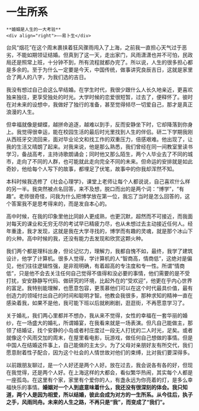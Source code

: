 # 一生所系

```admonish note 
**婚姻是人生的一大考验**   
<div align="right">——易卜生</div>
```

台风“烟花”在这个周末裹挟着狂风骤雨闯入了上海，之前我一直担心天气过于恶劣，不能如期领证结婚。但真到了这一天，走出家门，风雨潇潇也并不可怕，民政局还是照常上班，十分钟不到，所有流程就都办完了。所以说，人生的很多担心都是多余的。至于为什么一定要是今天，中国传统，做事讲究良辰吉日，这就是家里合了两人的八字，为我们选的吉日。

我没有想过自己会这么早结婚。在学生时代，我很少跟什么人长久地亲近，更喜欢独来独往，更享受独处的时光。大学时候的恋爱很短暂，过去了，便释怀了。彼时在对未来的设想中，我做好了独行的准备，甚至觉得倾尽一切爱自己，那才是真正浪漫的人生。

但幸福就像是蝴蝶，越拼命追逐，越难以到手，反而安静坐下时，它却降落到你身上。我觉得很幸运，能在校园生活的最后时光里找到人生的伴侣。研二下学期我刚从西班牙交流回来，面对毕业论文和找工作的双重压力，倍感艰难。他出现了，让我的生活又晴朗了起来。对我来说，他是那么熟悉，我们曾经在同一间教室里读书学习，备战高考，主持诗歌朗诵会；同时他又那么陌生，两个人毕业去了不同的城市，走向了不同的人群，也可能就此走向完全不同的未来。但命运的安排就是如此奇妙，他给每个人写下的故事，都埋足了伏笔，故事中的你我却浑然不知。

本科时候我选修了《社会心理学》，课堂上老师让每个人都说说，自己喜欢什么样的另一半。我突然被点名回答，来不及想，脱口而出的是两个词：“博学”，“有趣”。老师很奇怪，问我为什么把博学放在第一位，我忘了当时是怎么回答的，这个答案我不是思考得来的，而是发自本心的。

高中时候，在我的印象里他比同龄人更成熟，也更沉默，超然而不可接近，而我面对每天的课业和无穷无尽的考试早已精疲力尽，也从未想过去主动接近任何人。经年重逢，我才发现，这就是我在大学寻找的，博学而有趣的灵魂，就是那个冰山下的火种。高中时候的我，还没有能力去发现和欣赏这颗火种。

我们两个都是理科出身，但论记忆力，理解力，我都自愧不如，最终，我学了建筑设计，他学了计算机。很多人觉得，学计算机的人“智商高，情商低”，这绝对是偏见，他们往往逻辑性强，是非观明确，有着超高的专注度和专一性。所谓“情商低”，只是他不会去关注任何自己觉得不值得和没必要的事情，他们需要的是不受打扰，安安静静写代码、做研究的环境，比起外在的“受欢迎”，他更在乎内心世界的富足。我特别能理解，也愿意包容，更羡慕他们可以在这个时代最具价值，最有创造力的领域付出自己的时间和聪明才智。他教会我很多，那种求知的精神一直在感染着我，如果不是他，我可能下班以后就刷刷剧，逛逛街，不再愿意学习了。

关于婚礼，我们两心里都并不想办，我从来不觉得，女性的幸福在一套华丽的婚纱，在一场盛大的婚礼，所谓婚宴，在我看来就是一场表演。但凡自己能做主，那领了结婚证，找个安静的小岛或者村庄度过一段无人打扰的二人时光，足矣。或者就像这个风雨交加的周末，在屋里看电影，玩游戏，做任何自己想做的事情。但是中国人在结婚这件事上，自己能做的主太少。为了父母对亲朋好友有所交代，我们愿意耐着性子配合，因为这个社会的人情世故对他们的束缚，比对我们要深得多。

以前跟朋友聊过，是一个人好还是两个人好。放在过去，我会说各有各的好，但现在我觉得，还是两个人好。在上海这样的大都会，看似繁华热闹，其实每个人都是一座孤岛。在这里有个家，家里有个爱你的人，有盏永远为你亮着的灯，是多么幸福快乐的事情。**婚姻对一个人到底意味着什么，我还没有很深刻的体会。我只知道，两个人是因为相爱，所以结婚，彼此会成为对方的一生所系。从今往后，执子之手，风雨同舟。未来的人生之路，不再只是“我”，而变成了“我们”。**

